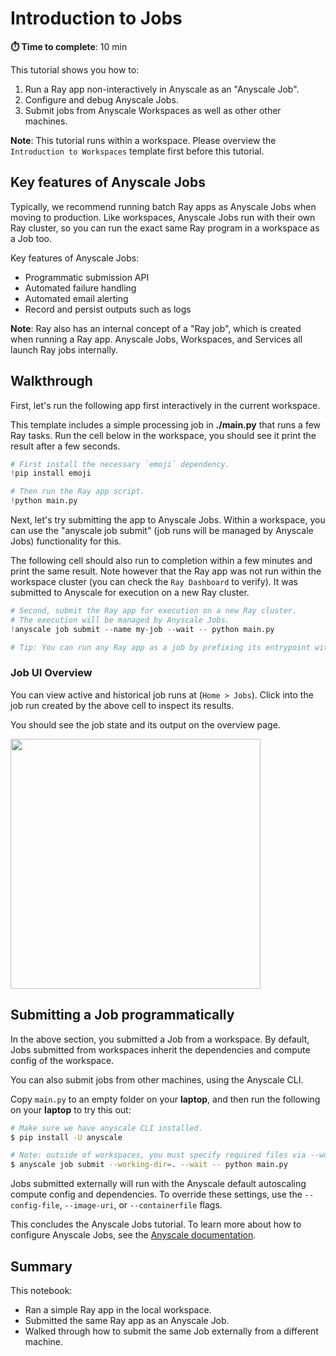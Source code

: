 # Introduction to Jobs

**⏱️ Time to complete**: 10 min

This tutorial shows you how to:
1. Run a Ray app non-interactively in Anyscale as an "Anyscale Job".
2. Configure and debug Anyscale Jobs.
3. Submit jobs from Anyscale Workspaces as well as other other machines.

**Note**: This tutorial runs within a workspace. Please overview the `Introduction to Workspaces` template first before this tutorial.

## Key features of Anyscale Jobs

Typically, we recommend running batch Ray apps as Anyscale Jobs when moving to production. Like workspaces, Anyscale Jobs run with their own Ray cluster, so you can run the exact same Ray program in a workspace as a Job too.

Key features of Anyscale Jobs:
- Programmatic submission API
- Automated failure handling
- Automated email alerting
- Record and persist outputs such as logs


**Note**: Ray also has an internal concept of a "Ray job", which is created when running a Ray app. Anyscale Jobs, Workspaces, and Services all launch Ray jobs internally.

## Walkthrough

First, let's run the following app first interactively in the current workspace.

This template includes a simple processing job in **./main.py** that runs a few Ray tasks. Run the cell below in the workspace, you should see it print the result after a few seconds.


```python
# First install the necessary `emoji` dependency.
!pip install emoji
```


```python
# Then run the Ray app script.
!python main.py
```

Next, let's try submitting the app to Anyscale Jobs. Within a workspace, you can use the "anyscale job submit" (job runs will be managed by Anyscale Jobs) functionality for this.

The following cell should also run to completion within a few minutes and print the same result. Note however that the Ray app was not run within the workspace cluster (you can check the ``Ray Dashboard`` to verify). It was submitted to Anyscale for execution on a new Ray cluster.


```python
# Second, submit the Ray app for execution on a new Ray cluster.
# The execution will be managed by Anyscale Jobs.
!anyscale job submit --name my-job --wait -- python main.py

# Tip: You can run any Ray app as a job by prefixing its entrypoint with "anyscale job submit --".
```

### Job UI Overview

You can view active and historical job runs at (`Home > Jobs`). Click into the job run created by the above cell to inspect its results.

You should see the job state and its output on the overview page.

<img src="https://raw.githubusercontent.com/anyscale/templates/main/templates/intro-jobs/assets/anyscale-job.png" height=400px>

## Submitting a Job programmatically

In the above section, you submitted a Job from a workspace. By default, Jobs submitted from workspaces inherit the dependencies and compute config of the workspace.

You can also submit jobs from other machines, using the Anyscale CLI. 

Copy ``main.py`` to an empty folder on your **laptop**, and then run the following on your **laptop** to try this out:

```bash
# Make sure we have anyscale CLI installed.
$ pip install -U anyscale

# Note: outside of workspaces, you must specify required files via --working-dir.
$ anyscale job submit --working-dir=. --wait -- python main.py
```

Jobs submitted externally will run with the Anyscale default autoscaling compute config and dependencies. To override these settings, use the ``--config-file``, ``--image-uri``, or ``--containerfile`` flags.

This concludes the Anyscale Jobs tutorial. To learn more about how to configure Anyscale Jobs, see the [Anyscale documentation](https://docs.anyscale.com/platform/jobs/).

## Summary

This notebook:
- Ran a simple Ray app in the local workspace.
- Submitted the same Ray app as an Anyscale Job.
- Walked through how to submit the same Job externally from a different machine.
